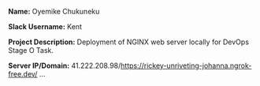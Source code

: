 **Name:** Oyemike Chukuneku

**Slack Username:** Kent

**Project Description:** Deployment of NGINX web server locally for DevOps Stage O Task. 

**Server IP/Domain:** 41.222.208.98/https://rickey-unriveting-johanna.ngrok-free.dev/
...
